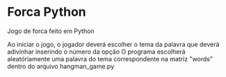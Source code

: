 # Forca Python
 Jogo de forca feito em Python

 Ao iniciar o jogo, o jogador deverá escolher o tema da palavra que deverá adivinhar inserindo o número da opção
 O programa escolherá aleatóriamente uma palavra do tema correspondente na matriz "words" dentro do arquivo hangman_game.py

